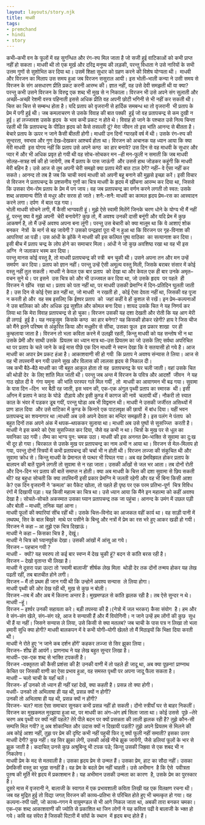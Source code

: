 ```yaml
---  
layout: layouts/story.njk  
title: माधवी  
tags:  
- premchand  
- hindi  
- story  
---  
```

    
कभी–कभी वन के फूलों में वह सुगन्धित और रंग-रुप मिल जाता है जो सजी हुई वाटिकाओं को कभी प्राप्त नहीं हो सकता। माधवी थी तो एक मूर्ख और दरिद्र मनुष्य की लड़की, परन्तु विधाता ने उसे नारियों के सभी उत्तम गुणों से सुशोभित कर दिया था। उसमें शिक्षा सुधार को ग्रहण करने की विशेष योग्यता थी।  माधवी और विरजन का मिलाप उस समय हुआ जब विरजन ससुराल आयी। इस भोली–भाली कन्या ने उसी समय से विरजन के संग असधारण प्रीति प्रकट करनी आरम्भ की। ज्ञात नहीं, वह उसे देवी समझती थी या क्या? परन्तु कभी उसने विरजन के विरुद्व एक शब्द भी मुख से न निकाला। विरजन भी उसे अपने संग सुलाती और अच्छी–अच्छी रेशमी वस्त्र पहिनाती इससे अधिक प्रीति वह अपनी छोटी भगिनी से भी नहीं कर सकती थी। चित्त का चित्त से सम्बन्ध होता है। यदि प्रताप को वृजरानी से हार्दिक समबन्ध था तो वृजरानी  भी प्रताप के प्रेम में पगी हुई थी। जब कमलाचरण से उसके विवाह की बात पक्की  हुई जो वह प्रतापचन्द्र से कम दुखी न हुई। हां लज्जावश उसके हृदय  के भाव कभी प्रकट न होते थे। विवाह हो जाने के पश्चात उसे नित्य चिन्ता रहती थी कि प्रतापचन्द्र के पीडित हृदय को कैसे तसल्ली दूं? मेरा जीवन तो इस भांति आनन्द से बीतता है। बेचारे प्रताप के ऊपर न जाने कैसी बीतती होगी। माधवी उन दिनों ग्यारहवें वर्ष में थी। उसके रंग–रुप की सुन्दरता, स्वभाव और गुण देख–देखकर आश्चर्य होता था। विरजन को अचानक यह ध्यान आया कि क्या मेरी माधवी  इस योगय नहीं कि प्रताप उसे अपने कण्ठ  का हार बनाये? उस दिन से वह माधवी के सुधार और प्यार में और भी अधिक प्रवृत हो गयी थी वह सोच-सोचकर मन –ही मन-फूली न समाती कि जब माधवी सोलह–सत्रह वर्ष की हो जायेगी, तब मैं प्रताप के पास जाऊंगी  और उससे हाथ जोडकर कहूंगी कि माधवी मेरी बहिन है। उसे आज से तुम अपनी चेरी समझो क्या प्रताप मेरी बात टाल देगें? नहीं– वे ऐसा नहीं कर सकते। आनन्द तो तब है जब कि चाची स्वयं माधवी को अपनी बहू बनाने की मुझसे इच्छा करें। इसी विचार से विरजन ने प्रतापचन्द्र के प्रशसनीय गुणों का चित्र माधवी के हृदय में खींचना आरम्भ कर दिया था, जिससे कि उसका रोम-रोम प्रताप के प्रेम में पग जाय। वह जब प्रतापचन्द्र का वर्णन करने लगती तो स्वत: उसके शब्द असामान्य रीति से मधुर और सरस हो जाते। शनै:-शनै: माधवी का कामल हृदय प्रेम–रस का आस्वादन करने लगा। दर्पण  में बाल पड़ गया।  
भोली माधवी सोचने लगी, मैं कैसी भाग्यवती हूं। मुझे ऐसे स्वामी मिलेंगें जिनके चरण धोने के योग्य भी मैं नहीं हूं, परन्तु क्या वें मुझे अपनी  चेरी बनायेगें? कुछ तो, मैं अवश्य उनकी दासी बनूंगी और यदि प्रेम में कुछ आकषर्ण है, तो मैं उन्हें अवश्य अपना बना लूंगी। परन्तु उस बेचारी को क्या मालूम था कि ये आशाएं शोक बनकर  नेत्रों  के मार्ग से बह जायेगी ? उसको पन्द्रहवां पूरा भी न हुआ था कि विरजन पर गृह-विनाश की आपत्तियां आ पडी। उस आंधी के झोंकें ने माधवी की इस कल्पित पुष्प वाठिका  का सत्यानाश कर दिया। इसी बीच में प्रताप चन्द्र के लोप होने का समाचार मिला। आंधी ने जो कुछ अवशिष्ठ रखा था वह भी इस अग्नि  ने जलाकर भस्म कर दिया।  
परन्तु मानस कोई वस्तु है, तो माधवी प्रतापचन्द्र की स्त्री  बन चुकी थी। उसने अपना तन और मन उन्हें समर्पण  कर दिया। प्रताप को ज्ञान नहीं। परन्तु उन्हें ऐसी अमूल्य वस्तु मिली, जिसके बराबर संसार में कोई वस्तु नहीं तुल सकती। माधवी ने केवल एक बार प्रताप  को देखा था और केवल एक ही बार उनके अमृत–वचन सुने थे। पर इसने  उस चित्र को और भी उज्जवल कर दिया था, जो उसके हृदय  पर पहले  ही विरजन ने खींच  रखा था। प्रताप को पता नहीं था, पर माधवी उसकी प्रेमाग्नि में दिन-प्रतिदिन घुलती जाती है। उस दिन से कोई ऐसा व्रत नहीं था, जो माधवी  न रखती हो , कोई ऐसा देवता नहीं था, जिसकी वह पूजा न करती हो और  वह सब इसलिए कि ईश्वर प्रताप  को  जहां कहीं वे हों कुशल से रखें। इन प्रेम–कल्पनाओं ने उस बालिका को और अधिक दृढ सुशील और कोमल बना दिया। शायद उसके चित ने यह निणर्य कर लिया था कि मेरा विवाह प्रतापचन्द्र से हो चुका। विरजन उसकी यह दशा देखती और रोती कि यह आग मेरी ही लगाई  हुई है। यह नवकुसुम  किसके कण्ठ  का हार बनेगा? यह किसकी होकर रहेगी? हाय रे जिस चीज को मैंने इतने परिश्रम से अंकुरित किया और मधुक्षीर से सींचा, उसका फूल  इस प्रकार शाखा  पर ही कुम्हलाया जाता है। विरजन तो भला कविता करने में उलझी रहती, किन्तु माधवी को यह सन्तोष भी न था उसके प्रेमी और साथी उसके  प्रियतम का ध्यान मात्र था–उस प्रियतम का जो उसके लिए सर्वथा अपरिचित था पर प्रताप के चले जाने के कई मास पीछे एक दिन माधवी ने स्वप्न देखा कि वे सतयासी हो गये है। आज माधवी का अपार प्रेम प्रकट हंआ है। आकाशवाणी सी हो गयी  कि प्रताप ने अवश्य संन्यास ते लिया। आज से वह भी तपस्वनी बन गयी उसने सुख और विलास की लालसा हृदय से निकाल दी।  
जब कभी बैठे–बैठे माधवी का जी बहुत आकुल होता तो वह  प्रतापचनद्र के घर चली जाती। वहां उसके चित की थोडी देर  के लिए शांति मिल जाती थी। परन्तु जब अन्त में विरजन के पवित्र और आदर्शो  जीवन  ने यह गाठ खोल दी वे  गंगा यमुना  की भांति परस्पर गले मिल गयीं , तो  माधवी का आवागमन भी बढ गया। सुवामा के पास दिन –दिन  भर बैठी रह जाती, इस भवन की, एक-एक अंगुल पृथ्वी प्रताप का स्मारक  थी। इसी आँगन में प्रताप ने काठ के घोडे  दौड़ाये और इसी कुण्ड में कागज की नावें  चलायी थीं। नौकरी तो स्यात काल के भंवर में पडकर डूब गयीं, परन्तु घोडा अब भी विद्वमान थी। माधवी ने उसकी जर्जीरत असिथ्यों में प्राण डाल दिया  और उसे वाटिका में कुण्ड के किनारे एक पाटलवृक्ष की छायों  में बांध दिया। यहीं भवन प्रतापचन्द्र का शयनागार था।माधवी अब उसे अपने देवता का मन्दिर समझती है। इस पलंग ने पंताप  को बहुत दिनों तक अपने अंक में थपक–थपककर सुलाया था। माधवी अब उसे पुष्पों से सुसज्ज्ति  करती है। माधवी ने इस कमरे को ऐसा सुसज्जित कर दिया, जैसे वह कभी न था। चित्रों के मुख पर से धूल का यवनिका उठ गयी। लैम्प का भाग्य पुन: चमक उठा। माधवी की इस अननत प्रेम-भाक्ति से सुवामा का दु:ख भी दूर हो गया। चिरकाल से उसके मुख पर प्रतापचन्द्र का नाम अभी न आया था। विरजन से मेल-मिलाप हो गया, परन्तु दोनों स्त्रियों में कभी प्रतापचन्द्र की चर्चा भी न होती थी। विरजन लज्जा की संकुचित थी और सुवामा क्रोध से। किन्तु माधवी के प्रेमानल से पत्थर भी पिघल गया। अब वह प्रेमविह्रवल होकर प्रताप के बालपन की बातें पूछने लगती तो सुवामा से न रहा जाता। उसकी आँखों से जल भर आता। तब दोनों रोती और दिन-दिन भर प्रताप की बातें समाप्त न होती। क्या अब माधवी के चित्त की दशा सुवामा से छिप सकती थी? वह बहुधा सोचती कि क्या तपस्विनी इसी प्रकार प्रेमग्नि मे जलती रहेगी और वह भी बिना किसी आशा के? एक दिन वृजरानी ने ‘कमला’ का पैकेट खोला, तो पहले ही पृष्ठ पर एक परम प्रतिभा-पूर्ण  चित्र विविध रंगों में दिखायी पड़ा। यह किसी महात्म का चित्र था। उसे ध्यान आया कि मैंने इन महात्मा को कहीं अवश्य देखा है। सोचते-सोचते अकस्मात उसका घ्यान प्रतापचन्द्र तक जा पहुंचा। आनन्द के उमंग में उछल पड़ी और बोली – माधवी, तनिक यहां आना।  
माधवी फूलों की क्यारियां सींच रहीं थी। उसके चित्त–विनोद का आजकल वहीं कार्य था। वह साड़ी पानी में लथपथ, सिर के बाल बिखरे  माथे पर पसीने के बिन्दु और नत्रों में प्रेम का रस भरे हुए आकर खडी हो गयी। विरजन ने कहा – आ तूझे एक चित्र दिखाऊं।  
माधवी ने कहा – किसका चित्र है , देखूं।  
माधवी ने चित्र को घ्यानपूर्वक देखा। उसकी आंखों में आंसू आ गये।  
विरजन – पहचान गयी ?  
माधवी -  क्यों? यह स्वरुप तो कई बार स्वप्न में देख चुकी हूं? बदन से कांति बरस रही है।  
विरजन – देखो वृतान्त भी लिखा है।  
माधवी ने दूसरा पन्ना उल्टा तो ‘स्वामी बालाजी’ शीर्षक लेख मिला  थोडी देर तक दोंनों तन्मय होकर यह लेख पढती रहीं, तब बातचीत होने लगी।  
विरजन – मैं तो प्रथम ही जान गयी थी कि उन्होनें अवश्य सन्यास  ले लिया होगा।  
माधवी पृथ्वी की ओर देख रही थी, मुख से कुछ न बोली।  
विरजन –तब में और अब में कितना अन्तर है। मुखमण्डल से कांति झलक रही है। तब ऐसे सुन्दर न थे।  
माधवी –हूं।  
विरजन – इर्श्वर उनकी सहायता करे। बड़ी तपस्या की है।(नेत्रो में जल भरकर) कैसा संयोग  है। हम और वे संग–संग खेले, संग–संग रहे, आज वे सन्यासी हैं और मैं वियोगिनी। न जाने उन्हें हम लोंगों की कुछ  सुध भी हैं या नहीं। जिसने सन्यास ले लिया, उसे किसी से क्या मतलब? जब चाची के पास पत्र न लिखा तो भला हमारी सुधि क्या होगी? माधवी बालकपन में वे कभी योगी–योगी खेलते तो मैं मिठाइयों कि भिक्षा दिया करती थी।  
माधवी ने रोते हुए ‘न जाने कब दर्शन होंगें’ कहकर लज्जा से सिर झुका लिया।  
विरजन– शीघ्र ही आयंगें। प्राणनाथ ने यह लेख बहुत सुन्दर लिखा है।  
माधवी– एक-एक शब्द से भाक्ति टपकती है।  
विरजन -वक्तृतता की कैसी प्रशंसा की है! उनकी वाणी में तो पहले ही जादू था, अब क्या पूछना! प्राण्नाथ केचित पर जिसकी वाणी का ऐसा प्रभाव हुआ, वह समस्त पृथ्वी पर अपना जादू फैला सकता है।  
माधवी – चलो चाची के यहाँ चलें।  
विरजन- हाँ उनको तो ध्यान ही नहीं रहां देखें, क्या कहती है। प्रसन्न तो क्या होगी।  
मधवी- उनको तो अभिलाषा ही यह थी, प्रसन्न क्यों न होगीं?  
उनकी तो अभिलाषा ही यह थी, प्रसन्न क्यों न होंगी?  
विरजन- चल? माता ऐसा समाचार सुनकर कभी प्रसन्न नहीं हो सकती। दोंनो स्त्रीयाँ घर से बाहर निकलीं। विरजन का मुखकमल मुरझाया हुआ था, पर माधवी का अंग–अंग हर्ष सिला जाता था। कोई उससे  पूछे –तेरे चरण अब पृथ्वी पर क्यों नहीं पहले? तेरे पीले बदन पर क्यों प्रसन्नता की लाली झलक रही है? तुझे कौन-सी सम्पत्ति मिल गयी? तू अब शोकान्वित और उदास क्यों न दिखायी पडती? तुझे अपने प्रियतम से मिलने की अब कोई आशा नहीं, तुझ पर प्रेम की दृष्टि कभी नहीं पहुची फिर तू क्यों फूली नहीं समाती? इसका उत्तर माधवी देगी? कुछ नहीं। वह सिर झुका लेगी, उसकी आंखें नीचे झुक जायेंगी, जैसे डलियां फूलों के भार से झुक जाती है। कदाचित् उनसे कुछ अश्रुबिन्दु भी टपक पडे; किन्तु उसकी जिह्रवा से एक शबद भी न निकलेगा।  
माधवी प्रेम के मद से मतवाली है। उसका हृदय प्रेम से उन्मत हैं। उसका प्रेम, हाट का सौदा नहीं। उसका प्रेमकिसी वस्तु का भूखा सनहीं है। वह प्रेम के बदले प्रेम नहीं चाहती। उसे अभीमान  है कि ऐसे  पवीत्रता पुरुष की मूर्ति मेरे हृदय में प्रकाशमान है। यह अभीमान उसकी उन्मता का कारण  है, उसके प्रेम का पुरस्कार है।  
दूसरे मास में वृजरानी ने, बालाजी के स्वागत में एक प्रभावशाली कविता लिखी यह एक विलक्षण रचना थी। जब वह मुद्रित हुई तो विद्या जगत् विरजन की काव्य–प्रतिभा से परिचित होते हुए भी चमत्कृत हो गया। वह कल्पना-रुपी पक्षी, जो काव्य–गगन मे वायुमण्डल से भी आगे निकल जाता था, अबकी तारा बनकर चमका। एक–एक शब्द आकाशवाणी की ज्योति से प्रकाशित था जिन लोगों ने यह कविता पढी वे बालाजी के भ्क्त हो गये। कवि वह संपेरा है जिसकी पिटारी में सॉपों के स्थान  में हृदय बन्द होते हैं।  


    